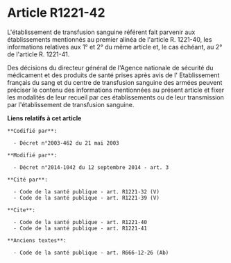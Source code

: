 # Article R1221-42

L'établissement de transfusion sanguine référent fait parvenir aux établissements mentionnés au premier alinéa de l'article
R. 1221-40, les informations relatives aux 1° et 2° du même article et, le cas échéant, au 2° de l'article R. 1221-41. 

Des décisions du directeur général de l'Agence nationale de sécurité du médicament et des produits de santé prises après avis
de l'   Etablissement français du sang et du centre de transfusion sanguine des armées peuvent préciser le contenu des
informations mentionnées au présent article et fixer les modalités de leur recueil par ces établissements ou de leur
transmission par l'établissement de transfusion sanguine.

**Liens relatifs à cet article**

	**Codifié par**:

	  - Décret n°2003-462 du 21 mai 2003

	**Modifié par**:

	  - Décret n°2014-1042 du 12 septembre 2014 - art. 3

	**Cité par**:

	  - Code de la santé publique - art. R1221-32 (V)
	  - Code de la santé publique - art. R1221-39 (V)

	**Cite**:

	  - Code de la santé publique - art. R1221-40
	  - Code de la santé publique - art. R1221-41

	**Anciens textes**:

	  - Code de la santé publique - art. R666-12-26 (Ab)
